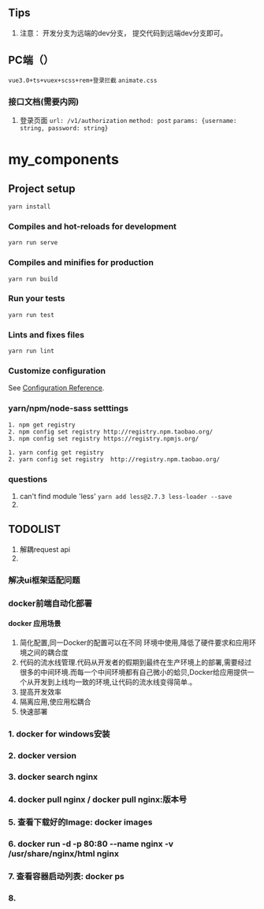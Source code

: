 
## Tips
1. 注意： 开发分支为远端的dev分支， 提交代码到远端dev分支即可。

## PC端（）
```vue3.0+ts+vuex+scss+rem+登录拦截```
```animate.css```

### 接口文档(需要内网)
1. 登录页面
```url: /v1/authorization```
```method: post```
```params: {username: string, password: string}```




# my_components

## Project setup
```
yarn install
```

### Compiles and hot-reloads for development
```
yarn run serve
```

### Compiles and minifies for production
```
yarn run build
```

### Run your tests
```
yarn run test
```

### Lints and fixes files
```
yarn run lint
```

### Customize configuration
See [Configuration Reference](https://cli.vuejs.org/config/).


### yarn/npm/node-sass setttings
```npm
1. npm get registry
2. npm config set registry http://registry.npm.taobao.org/
3. npm config set registry https://registry.npmjs.org/
```

```yarn
1. yarn config get registry
2. yarn config set registry  http://registry.npm.taobao.org/
```

### questions
1. can't find module 'less'
  ```yarn add less@2.7.3 less-loader --save```
2. 




## TODOLIST
1. 解耦request api
2. 



### 解决ui框架适配问题


### docker前端自动化部署
#### docker 应用场景
1. 简化配置,同一Docker的配置可以在不同 环境中使用,降低了硬件要求和应用环境之间的耦合度
2. 代码的流水线管理.代码从开发者的假期到最终在生产环境上的部署,需要经过很多的中间环境.而每一个中间环境都有自己微小的蛤贝,Docker给应用提供一个从开发到上线均一致的环境,让代码的流水线变得简单.。
3. 提高开发效率 
4. 隔离应用,使应用松耦合 
5. 快速部署 

### 1. docker for windows安装
### 2. docker version
### 3. docker search nginx
### 4. docker pull nginx  /  docker pull nginx:版本号
### 5. 查看下载好的Image: docker images
### 6. docker run -d -p 80:80 --name nginx -v /usr/share/nginx/html nginx
### 7. 查看容器启动列表: docker ps
### 8.  
